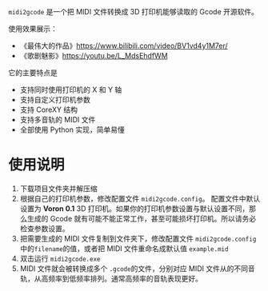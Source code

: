 `midi2gcode` 是一个把 MIDI 文件转换成 3D 打印机能够读取的 Gcode 开源软件。

使用效果展示：

- 《最伟大的作品》https://www.bilibili.com/video/BV1vd4y1M7er/
- 《歌剧魅影》https://youtu.be/L_MdsEhdfWM

它的主要特点是

- 支持同时使用打印机的 X 和 Y 轴
- 支持自定义打印机参数
- 支持 CoreXY 结构
- 支持多音轨的 MIDI 文件
- 全部使用 Python 实现，简单易懂

# 使用说明

1. 下载项目文件夹并解压缩
2. 根据自己的打印机参数，修改配置文件 `midi2gcode.config`。
   配置文件中默认设置为 **Voron 0.1** 3D 打印机。如果你的打印机参数设置与默认设置不同，那么生成的 Gcode 就有可能不能正常工作，甚至可能损坏打印机。所以请务必检查参数设置。
3. 把需要生成的 MIDI 文件复制到文件夹下，修改配置文件 `midi2gcode.config`中的`filename`的值，或者把 MIDI 文件重命名成默认值 `example.mid`
4. 双击运行 `midi2gcode.exe`
5. MIDI 文件就会被转换成多个 `.gcode`的文件，分别对应 MIDI 文件从的不同音轨，从高频率到低频率排列。通常高频率的音轨表现更好。
